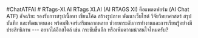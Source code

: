 #ChatATFAI # RTags-XI.AI
RTags XI.AI (AI RTAGS XI) คือแพลตฟอร์ม (AI Chat ATF) อัจฉริยะ รองรับการสรุปเนื้อหา เขียนโค้ด สร้างรูปภาพ พัฒนาเว็บไซต์ วิจัยวิทยาศาสตร์ สรุปบันทึก และพัฒนาตนเอง พร้อมฟีเจอร์เสริมหลากหลาย ช่วยยกระดับการทำงานและการเรียนรู้อย่างมีประสิทธิภาพ   ---  อยากได้อีกสไตล์ เช่น กระชับขึ้นอีก หรือเพิ่มความน่าสนใจไหมครับ?
